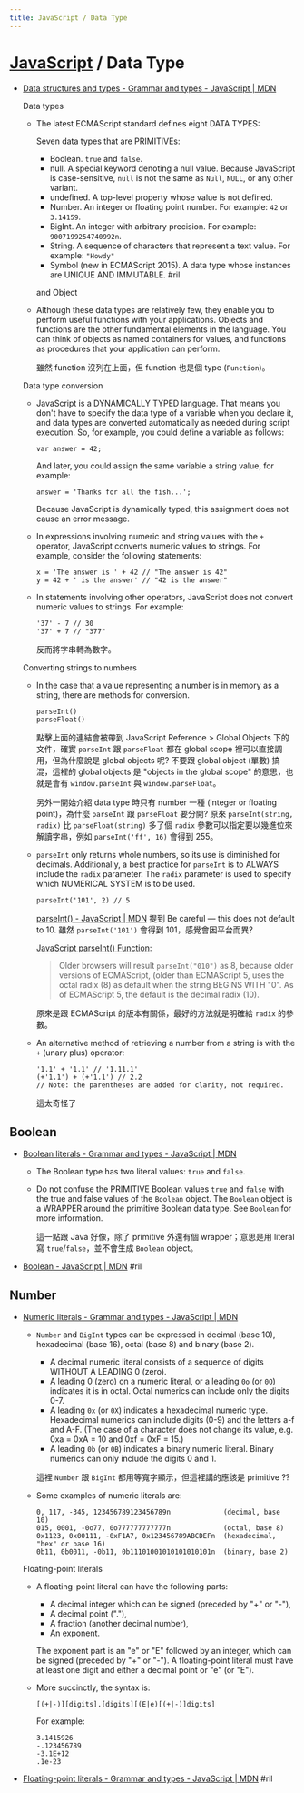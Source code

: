 ```yaml
---
title: JavaScript / Data Type
---
```

# [JavaScript](javascript.md) / Data Type

  - [Data structures and types - Grammar and types \- JavaScript \| MDN](https://developer.mozilla.org/en-US/docs/Web/JavaScript/Guide/Grammar_and_Types#Data_structures_and_types)

    Data types

      - The latest ECMAScript standard defines eight DATA TYPES:

        Seven data types that are PRIMITIVEs:

          - Boolean. `true` and `false`.
          - null. A special keyword denoting a null value. Because JavaScript is case-sensitive, `null` is not the same as `Null`, `NULL`, or any other variant.
          - undefined. A top-level property whose value is not defined.
          - Number. An integer or floating point number. For example: `42` or `3.14159`.
          - BigInt. An integer with arbitrary precision. For example: `9007199254740992n`.
          - String. A sequence of characters that represent a text value. For example: `"Howdy"`
          - Symbol (new in ECMAScript 2015). A data type whose instances are UNIQUE AND IMMUTABLE. #ril

        and Object

      - Although these data types are relatively few, they enable you to perform useful functions with your applications. Objects and functions are the other fundamental elements in the language. You can think of objects as named containers for values, and functions as procedures that your application can perform.

        雖然 function 沒列在上面，但 function 也是個 type (`Function`)。

    Data type conversion

      - JavaScript is a DYNAMICALLY TYPED language. That means you don't have to specify the data type of a variable when you declare it, and data types are converted automatically as needed during script execution. So, for example, you could define a variable as follows:

            var answer = 42;

        And later, you could assign the same variable a string value, for example:

            answer = 'Thanks for all the fish...';

        Because JavaScript is dynamically typed, this assignment does not cause an error message.

      - In expressions involving numeric and string values with the `+` operator, JavaScript converts numeric values to strings. For example, consider the following statements:

            x = 'The answer is ' + 42 // "The answer is 42"
            y = 42 + ' is the answer' // "42 is the answer"

      - In statements involving other operators, JavaScript does not convert numeric values to strings. For example:

            '37' - 7 // 30
            '37' + 7 // "377"

        反而將字串轉為數字。

    Converting strings to numbers

      - In the case that a value representing a number is in memory as a string, there are methods for conversion.

            parseInt()
            parseFloat()

        點擊上面的連結會被帶到 JavaScript Reference > Global Objects 下的文件，確實 `parseInt` 跟 `parseFloat` 都在 global scope 裡可以直接調用，但為什麼說是 global objects 呢? 不要跟 global object (單數) 搞混，這裡的 global objects 是 "objects in the global scope" 的意思，也就是會有 `window.parseInt` 與 `window.parseFloat`。

        另外一開始介紹 data type 時只有 number 一種 (integer or floating point)，為什麼 `parseInt` 跟 `parseFloat` 要分開? 原來 `parseInt(string, radix)` 比 `parseFloat(string)` 多了個 `radix` 參數可以指定要以幾進位來解讀字串，例如 `parseInt('ff', 16)` 會得到 255。

      - `parseInt` only returns whole numbers, so its use is diminished for decimals. Additionally, a best practice for `parseInt` is to ALWAYS include the `radix` parameter. The `radix` parameter is used to specify which NUMERICAL SYSTEM is to be used.

            parseInt('101', 2) // 5

        [parseInt\(\) \- JavaScript \| MDN](https://developer.mozilla.org/en-US/docs/Web/JavaScript/Reference/Global_Objects/parseInt) 提到 Be careful — this does not default to 10. 雖然 `parseInt('101')` 會得到 101，感覺會因平台而異?

        [JavaScript parseInt\(\) Function](https://www.w3schools.com/jsref/jsref_parseint.asp):

        > Older browsers will result `parseInt("010")` as 8, because older versions of ECMAScript, (older than ECMAScript 5, uses the octal radix (8) as default when the string BEGINS WITH "0". As of ECMAScript 5, the default is the decimal radix (10).

        原來是跟 ECMAScript 的版本有關係，最好的方法就是明確給 `radix` 的參數。

      - An alternative method of retrieving a number from a string is with the `+` (unary plus) operator:

            '1.1' + '1.1' // '1.11.1'
            (+'1.1') + (+'1.1') // 2.2
            // Note: the parentheses are added for clarity, not required.

        這太奇怪了

## Boolean

  - [Boolean literals - Grammar and types \- JavaScript \| MDN](https://developer.mozilla.org/en-US/docs/Web/JavaScript/Guide/Grammar_and_Types#Boolean_literals)

      - The Boolean type has two literal values: `true` and `false`.

      - Do not confuse the PRIMITIVE Boolean values `true` and `false` with the true and false values of the `Boolean` object. The `Boolean` object is a WRAPPER around the primitive Boolean data type. See `Boolean` for more information.

        這一點跟 Java 好像，除了 primitive 外還有個 wrapper；意思是用 literal 寫 `true`/`false`，並不會生成 `Boolean` object。

  - [Boolean \- JavaScript \| MDN](https://developer.mozilla.org/en-US/docs/Web/JavaScript/Reference/Global_Objects/Boolean) #ril

## Number

  - [Numeric literals - Grammar and types \- JavaScript \| MDN](https://developer.mozilla.org/en-US/docs/Web/JavaScript/Guide/Grammar_and_Types#Numeric_literals)

      - `Number` and `BigInt` types can be expressed in decimal (base 10), hexadecimal (base 16), octal (base 8) and binary (base 2).

          - A decimal numeric literal consists of a sequence of digits WITHOUT A LEADING 0 (zero).
          - A leading 0 (zero) on a numeric literal, or a leading `0o` (or `0O`) indicates it is in octal. Octal numerics can include only the digits 0-7.
          - A leading `0x` (or `0X`) indicates a hexadecimal numeric type. Hexadecimal numerics can include digits (0-9) and the letters a-f and A-F. (The case of a character does not change its value, e.g. 0xa = 0xA = 10 and 0xf = 0xF = 15.)
          - A leading `0b` (or `0B`) indicates a binary numeric literal. Binary numerics can only include the digits 0 and 1.

        這裡 `Number` 跟 `BigInt` 都用等寬字顯示，但這裡講的應該是 primitive ??

      - Some examples of numeric literals are:

            0, 117, -345, 123456789123456789n             (decimal, base 10)
            015, 0001, -0o77, 0o777777777777n             (octal, base 8) 
            0x1123, 0x00111, -0xF1A7, 0x123456789ABCDEFn  (hexadecimal, "hex" or base 16)
            0b11, 0b0011, -0b11, 0b11101001010101010101n  (binary, base 2)

    Floating-point literals

      - A floating-point literal can have the following parts:

          - A decimal integer which can be signed (preceded by "+" or "-"),
          - A decimal point ("."),
          - A fraction (another decimal number),
          - An exponent.

        The exponent part is an "e" or "E" followed by an integer, which can be signed (preceded by "+" or "-"). A floating-point literal must have at least one digit and either a decimal point or "e" (or "E").

      - More succinctly, the syntax is:

            [(+|-)][digits].[digits][(E|e)[(+|-)]digits]

        For example:

            3.1415926
            -.123456789
            -3.1E+12
            .1e-23

  - [Floating-point literals - Grammar and types \- JavaScript \| MDN](https://developer.mozilla.org/en-US/docs/Web/JavaScript/Guide/Grammar_and_Types#Floating-point_literals) #ril


